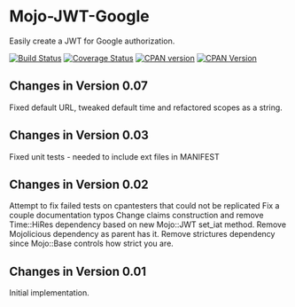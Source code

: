 # Mojo-JWT-Google
Easily create a JWT for Google authorization.

[![Build Status](https://travis-ci.org/rpcme/Mojo-JWT-Google.svg?branch=master)](https://travis-ci.org/rpcme/Mojo-JWT-Google)
[![Coverage Status](https://coveralls.io/repos/rpcme/Mojo-JWT-Google/badge.svg)](https://coveralls.io/r/rpcme/Mojo-JWT-Google)
[![CPAN version](https://badge.fury.io/pl/Mojo-JWT-Google.svg)](http://badge.fury.io/pl/Mojo-JWT-Google)
[![CPAN Version](https://img.shields.io/cpan/v/Mojo-JWT-Google.svg)](https://metacpan.org/pod/Mojo::JWT::Google)

Changes in Version 0.07
-----------------------
Fixed default URL, tweaked default time and refactored scopes as a string.

Changes in Version 0.03
-----------------------
Fixed unit tests - needed to include ext files in MANIFEST

Changes in Version 0.02
-----------------------
Attempt to fix failed tests on cpantesters that could not be replicated
Fix a couple documentation typos
Change claims construction and remove Time::HiRes dependency based on new
  Mojo::JWT set_iat method.
Remove Mojolicious dependency as parent has it.
Remove strictures dependency since Mojo::Base controls how strict you are.

Changes in Version 0.01
-----------------------
Initial implementation.
